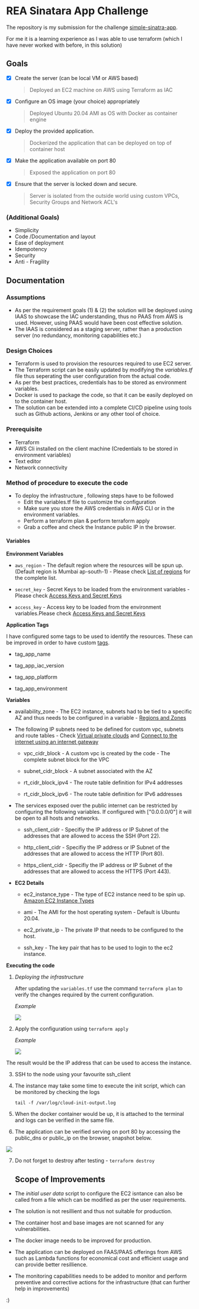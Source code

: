 # REA Sinatara App Challenge

The repository is my submission for the challenge [simple-sinatra-app](https://github.com/rea-cruitment/simple-sinatra-app).

For me it is a learning experience as I was able to use terraform (which I have never worked with before, in this solution)

## Goals

- [x] Create the server (can be local VM or AWS based)  
  
  > Deployed an EC2 machine on AWS using Terraform as IAC

- [x] Configure an OS image (your choice) appropriately 
  
  > Deployed Ubuntu 20.04 AMI as OS with Docker as container engine

- [x] Deploy the provided application.
  
  > Dockerized the application that can be deployed on top of container host

- [x] Make the application available on port 80 
  
  > Exposed the application on port 80

- [x] Ensure that the server is locked down and secure.
  
  > Server is isolated from the outside world using custom VPCs, Security Groups and Network ACL's

### (Additional Goals)

- Simplicity
- Code /Documentation and layout
- Ease of deployment
- Idempotency
- Security
- Anti - Fragility

## Documentation

### Assumptions

- As per the requirement goals (1) & (2) the solution will be deployed using IAAS to showcase the IAC understanding, thus no PAAS from AWS is used. However, using PAAS would have been cost effective solution.
- The IAAS is considered as a staging server, rather than a production server (no redundancy, monitoring capabilities etc.)

### Design Choices

- Terraform is used to provision the resources required to use EC2 server.
- The Terraform script can be easily updated by modifying the *variables.tf* file thus seperating the user configuration from the actual code.
- As per the best practices, credentials has to be stored as environment variables.
- Docker is used to package the code, so that it can be easily deployed on to the container host.
- The solution can be extended into a complete CI/CD pipeline using tools such as Github actions, Jenkins or any other tool of choice.

### Prerequisite

- Terraform 
- AWS Cli installed on the client machine (Credentials to be stored in environment variables)
- Text editor
- Network connectivity

### Method of procedure to execute the code

- To deploy the infrastructure , following steps have to be followed
  - Edit the variables.tf file to customize the configuration
  - Make sure you store the AWS credentials in AWS CLI or in the environment variables.
  - Perform a terraform plan & perform terraform apply 
  - Grab a coffee and check the Instance public IP in the browser. 
  
  

#### Variables

**Environment Variables**

- `aws_region` - The default region where the resources will be spun up. (Default region is Mumbai ap-south-1) - Please check [List of regions](https://docs.aws.amazon.com/AWSEC2/latest/UserGuide/using-regions-availability-zones.html) for the complete list.

- `secret_key` - Secret Keys to be loaded from the environment variables - Please check [Access Keys and Secret Keys](https://docs.aws.amazon.com/general/latest/gr/aws-sec-cred-types.html#access-keys-and-secret-access-keys)

- `access_key`  - Access key to be loaded from the environment variables.Please check [Access Keys and Secret Keys](https://docs.aws.amazon.com/general/latest/gr/aws-sec-cred-types.html#access-keys-and-secret-access-keys)

**Application Tags**

I have configured some tags to be used to identify the resources. These can be improved in order to have custom [tags](https://docs.aws.amazon.com/AWSEC2/latest/UserGuide/Using_Tags.html). 

- tag_app_name

- tag_app_iac_version

- tag_app_platform

- tag_app_environment

**Variables**

- availability_zone - The EC2 instance, subnets had to be tied to a specific AZ and thus needs to be configured in a variable - [Regions and Zones](https://docs.aws.amazon.com/AWSEC2/latest/UserGuide/using-regions-availability-zones.html)

- The following IP subnets need to be defined for custom vpc, subnets and route tables - Check [Virtual private clouds](https://docs.aws.amazon.com/AWSEC2/latest/UserGuide/using-vpc.html)  and [Connect to the internet using an internet gateway](https://docs.aws.amazon.com/vpc/latest/userguide/VPC_Internet_Gateway.html)
  
  - vpc_cidr_block - A custom vpc is created by the code - The complete subnet block for the VPC 
  
  - subnet_cidr_block - A subnet associated with the AZ 
  
  - rt_cidr_block_ipv4  - The route table definition for IPv4 addresses
  
  - rt_cidr_block_ipv6  - The route table definition for IPv6 addresses

- The services exposed over the public internet can be restricted by configuring the following variables. If configured with ["0.0.0.0/0"] it will be open to all hosts and networks.
  
  - ssh_client_cidr - Specifiy the IP address or IP Subnet of the addresses that are allowed to access the SSH (Port 22).
  
  - http_client_cidr - Specifiy the IP address or IP Subnet of the addresses that are allowed to access the HTTP (Port 80).
  
  - https_client_cidr - Specifiy the IP address or IP Subnet of the addresses that are allowed to access the HTTPS (Port 443).

- **EC2 Details**
  
  - ec2_instance_type - The type of EC2 instance need to be spin up. [Amazon EC2 Instance Types ](https://aws.amazon.com/ec2/instance-types/)
  
  - ami - The AMI for the host operating system - Default is Ubuntu 20.04.
  
  - ec2_private_ip - The private IP that needs to be configured to the host.
  
  - ssh_key - The key pair that has to be used to login to the ec2 instance.

**Executing the code**

1. *Deploying the infrastructure*
   
   After updating the `variables.tf` use the command `terraform plan` to verify the changes required by the current configuration.
   
   *Example*
   
   ![](snapshots/terraform-plan.png)

2. Apply the configuration using `terraform apply`
   
   *Example*
   
   ![](snapshots/terraform-appy.png)

The result would be the IP address that can be used to access the instance.

3. SSH to the node using your favourite ssh_client

4. The instance may take some time to execute the init script, which can be monitored by checking the logs 
   
   `tail -f /var/log/cloud-init-output.log`

5. When the docker container would be up, it is attached to the terminal and logs can be verified in the same file.

6. The application can be verified serving on port 80 by accessing the public_dns or public_ip on the browser, snapshot below.

![](snapshots/browser-snapshot.png)

7. Do not forget to destroy after testing  - `terraform destroy`
   
   ## Scope of Improvements
   
   
- The *initial user data* script to configure the EC2 isntance can also be called from a file which can be modified as per the user requirements.

- The solution is not resillient and thus not suitable for production.

- The container host and base images are not scanned for any vulnerabilities.

- The docker image needs to be improved for production.

- The application can be deployed on FAAS/PAAS offerings from AWS such as Lambda functions for economical cost and efficient usage and can provide better resillience.

- The monitoring capabilities needs to be added to monitor and perform preventive and corrective actions for the infrastructure (that can further help in improvements)
  



:)
